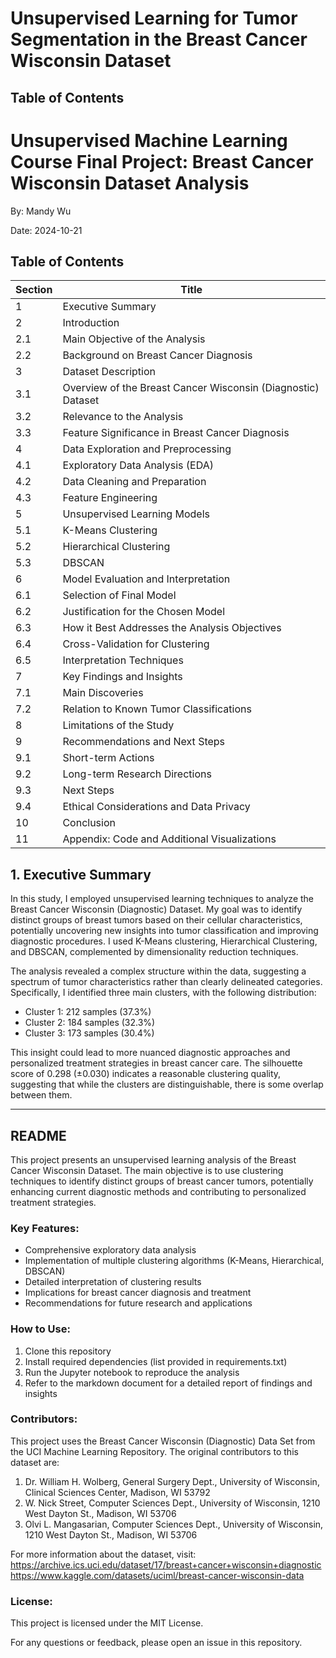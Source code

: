 # Unsupervised Learning for Tumor Segmentation in the Breast Cancer Wisconsin Dataset

## Table of Contents
# Unsupervised Machine Learning Course Final Project: Breast Cancer Wisconsin Dataset Analysis

By: Mandy Wu

Date: 2024-10-21


## Table of Contents

| Section | Title |
|---------|-------|
| 1 | Executive Summary |
| 2 | Introduction |
| 2.1 | Main Objective of the Analysis |
| 2.2 | Background on Breast Cancer Diagnosis |
| 3 | Dataset Description |
| 3.1 | Overview of the Breast Cancer Wisconsin (Diagnostic) Dataset |
| 3.2 | Relevance to the Analysis |
| 3.3 | Feature Significance in Breast Cancer Diagnosis |
| 4 | Data Exploration and Preprocessing |
| 4.1 | Exploratory Data Analysis (EDA) |
| 4.2 | Data Cleaning and Preparation |
| 4.3 | Feature Engineering |
| 5 | Unsupervised Learning Models |
| 5.1 | K-Means Clustering |
| 5.2 | Hierarchical Clustering |
| 5.3 | DBSCAN |
| 6 | Model Evaluation and Interpretation |
| 6.1 | Selection of Final Model |
| 6.2 | Justification for the Chosen Model |
| 6.3 | How it Best Addresses the Analysis Objectives |
| 6.4 | Cross-Validation for Clustering |
| 6.5 | Interpretation Techniques |
| 7 | Key Findings and Insights |
| 7.1 | Main Discoveries |
| 7.2 | Relation to Known Tumor Classifications |
| 8 | Limitations of the Study |
| 9 | Recommendations and Next Steps |
| 9.1 | Short-term Actions |
| 9.2 | Long-term Research Directions |
| 9.3 | Next Steps |
| 9.4 | Ethical Considerations and Data Privacy |
| 10 | Conclusion |
| 11 | Appendix: Code and Additional Visualizations |

## 1. Executive Summary

In this study, I employed unsupervised learning techniques to analyze the Breast Cancer Wisconsin (Diagnostic) Dataset. My goal was to identify distinct groups of breast tumors based on their cellular characteristics, potentially uncovering new insights into tumor classification and improving diagnostic procedures. I used K-Means clustering, Hierarchical Clustering, and DBSCAN, complemented by dimensionality reduction techniques. 

The analysis revealed a complex structure within the data, suggesting a spectrum of tumor characteristics rather than clearly delineated categories. Specifically, I identified three main clusters, with the following distribution:

- Cluster 1: 212 samples (37.3%)
- Cluster 2: 184 samples (32.3%)
- Cluster 3: 173 samples (30.4%)

This insight could lead to more nuanced diagnostic approaches and personalized treatment strategies in breast cancer care. The silhouette score of 0.298 (±0.030) indicates a reasonable clustering quality, suggesting that while the clusters are distinguishable, there is some overlap between them.



------------------------------------------------

## README

This project presents an unsupervised learning analysis of the Breast Cancer Wisconsin Dataset. The main objective is to use clustering techniques to identify distinct groups of breast cancer tumors, potentially enhancing current diagnostic methods and contributing to personalized treatment strategies.

### Key Features:
- Comprehensive exploratory data analysis
- Implementation of multiple clustering algorithms (K-Means, Hierarchical, DBSCAN)
- Detailed interpretation of clustering results
- Implications for breast cancer diagnosis and treatment
- Recommendations for future research and applications

### How to Use:
1. Clone this repository
2. Install required dependencies (list provided in requirements.txt)
3. Run the Jupyter notebook to reproduce the analysis
4. Refer to the markdown document for a detailed report of findings and insights

### Contributors:
This project uses the Breast Cancer Wisconsin (Diagnostic) Data Set from the UCI Machine Learning Repository. The original contributors to this dataset are:

1. Dr. William H. Wolberg, General Surgery Dept., University of Wisconsin, Clinical Sciences Center, Madison, WI 53792
2. W. Nick Street, Computer Sciences Dept., University of Wisconsin, 1210 West Dayton St., Madison, WI 53706
3. Olvi L. Mangasarian, Computer Sciences Dept., University of Wisconsin, 1210 West Dayton St., Madison, WI 53706

For more information about the dataset, visit: https://archive.ics.uci.edu/dataset/17/breast+cancer+wisconsin+diagnostic
https://www.kaggle.com/datasets/uciml/breast-cancer-wisconsin-data

### License:
This project is licensed under the MIT License.

For any questions or feedback, please open an issue in this repository.
